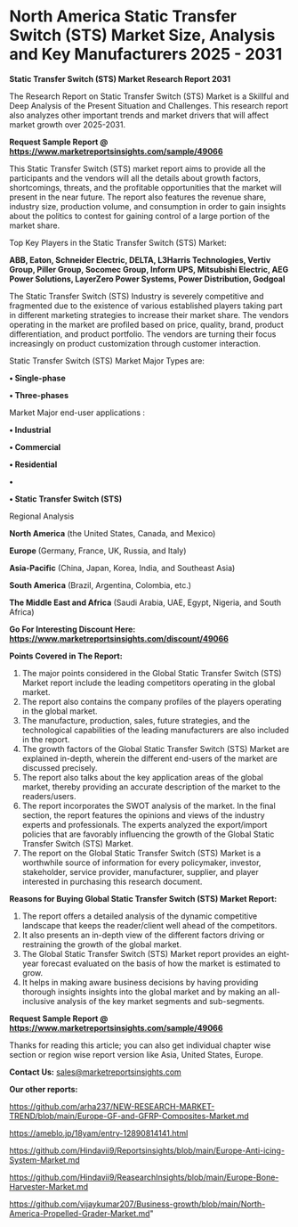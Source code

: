 # North America Static Transfer Switch (STS) Market Size, Analysis and Key Manufacturers 2025 - 2031

<strong>Static Transfer Switch (STS) Market Research Report 2031</strong>

The Research Report on Static Transfer Switch (STS) Market is a Skillful and Deep Analysis of the Present Situation and Challenges. This research report also analyzes other important trends and market drivers that will affect market growth over 2025-2031.

<strong>Request Sample Report @ <a href=https://www.marketreportsinsights.com/sample/49066>https://www.marketreportsinsights.com/sample/49066</a></strong>

This Static Transfer Switch (STS) market report aims to provide all the participants and the vendors will all the details about growth factors, shortcomings, threats, and the profitable opportunities that the market will present in the near future. The report also features the revenue share, industry size, production volume, and consumption in order to gain insights about the politics to contest for gaining control of a large portion of the market share.

Top Key Players in the Static Transfer Switch (STS) Market:

<strong>ABB, Eaton, Schneider Electric, DELTA, L3Harris Technologies, Vertiv Group, Piller Group, Socomec Group, Inform UPS, Mitsubishi Electric, AEG Power Solutions, LayerZero Power Systems, Power Distribution, Godgoal</strong>

The Static Transfer Switch (STS) Industry is severely competitive and fragmented due to the existence of various established players taking part in different marketing strategies to increase their market share. The vendors operating in the market are profiled based on price, quality, brand, product differentiation, and product portfolio. The vendors are turning their focus increasingly on product customization through customer interaction.

Static Transfer Switch (STS) Market Major Types are:

<strong>•  Single-phase

•  Three-phases</strong>

Market Major end-user applications :

<strong>•  Industrial

•  Commercial

•  Residential

•  

•  Static Transfer Switch (STS)</strong>

Regional Analysis

</u><strong><b>North America</b></strong> (the United States, Canada, and Mexico)

<strong><b>Europe </b></strong>(Germany, France, UK, Russia, and Italy)

<strong><b>Asia-Pacific</b></strong> (China, Japan, Korea, India, and Southeast Asia)

<strong><b>South America</b></strong> (Brazil, Argentina, Colombia, etc.)

<strong><b>The Middle East and Africa</b></strong> (Saudi Arabia, UAE, Egypt, Nigeria, and South Africa)

<strong>Go For Interesting Discount Here: <a href=https://www.marketreportsinsights.com/discount/49066>https://www.marketreportsinsights.com/discount/49066</a></strong>

<strong>Points Covered in The Report:</strong>
<ol>
  <li>The major points considered in the Global Static Transfer Switch (STS) Market report include the leading competitors operating in the global market.</li>
  <li>The report also contains the company profiles of the players operating in the global market.</li>
  <li>The manufacture, production, sales, future strategies, and the technological capabilities of the leading manufacturers are also included in the report.</li>
  <li>The growth factors of the Global Static Transfer Switch (STS) Market are explained in-depth, wherein the different end-users of the market are discussed precisely.</li>
  <li>The report also talks about the key application areas of the global market, thereby providing an accurate description of the market to the readers/users.</li>
  <li>The report incorporates the SWOT analysis of the market. In the final section, the report features the opinions and views of the industry experts and professionals. The experts analyzed the export/import policies that are favorably influencing the growth of the Global Static Transfer Switch (STS) Market.</li>
  <li>The report on the Global Static Transfer Switch (STS) Market is a worthwhile source of information for every policymaker, investor, stakeholder, service provider, manufacturer, supplier, and player interested in purchasing this research document.</li>
</ol>
<strong>Reasons for Buying Global Static Transfer Switch (STS) Market Report:</strong>

<ol>
  <li>The report offers a detailed analysis of the dynamic competitive landscape that keeps the reader/client well ahead of the competitors.</li>
  <li>It also presents an in-depth view of the different factors driving or restraining the growth of the global market.</li>
  <li>The Global Static Transfer Switch (STS) Market report provides an eight-year forecast evaluated on the basis of how the market is estimated to grow.</li>
  <li>It helps in making aware business decisions by having providing thorough insights insights into the global market and by making an all-inclusive analysis of the key market segments and sub-segments.</li>
</ol>
<strong>Request Sample Report @ <a href=https://www.marketreportsinsights.com/sample/49066>https://www.marketreportsinsights.com/sample/49066</a></strong>


Thanks for reading this article; you can also get individual chapter wise section or region wise report version like Asia, United States, Europe.

<strong>Contact Us:</strong>
sales@marketreportsinsights.com

<strong>Our other reports:</strong>

<a href=https://github.com/arha237/NEW-RESEARCH-MARKET-TREND/blob/main/Europe-GF-and-GFRP-Composites-Market.md>https://github.com/arha237/NEW-RESEARCH-MARKET-TREND/blob/main/Europe-GF-and-GFRP-Composites-Market.md</a>

<a href=https://ameblo.jp/18yam/entry-12890814141.html>https://ameblo.jp/18yam/entry-12890814141.html</a>

<a href=https://github.com/Hindavii9/Reportsinsights/blob/main/Europe-Anti-icing-System-Market.md>https://github.com/Hindavii9/Reportsinsights/blob/main/Europe-Anti-icing-System-Market.md</a>

<a href=https://github.com/Hindavii9/ReasearchInsights/blob/main/Europe-Bone-Harvester-Market.md>https://github.com/Hindavii9/ReasearchInsights/blob/main/Europe-Bone-Harvester-Market.md</a>

<a href=https://github.com/vijaykumar207/Business-growth/blob/main/North-America-Propelled-Grader-Market.md>https://github.com/vijaykumar207/Business-growth/blob/main/North-America-Propelled-Grader-Market.md</a>"
